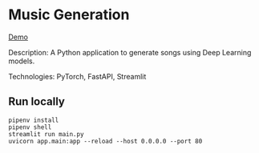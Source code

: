 # Music Generation

[Demo](https://metoonhathung-music-generation.streamlit.app/)

Description: A Python application to generate songs using Deep Learning models.

Technologies: PyTorch, FastAPI, Streamlit

## Run locally

```
pipenv install
pipenv shell
streamlit run main.py
uvicorn app.main:app --reload --host 0.0.0.0 --port 80
```
